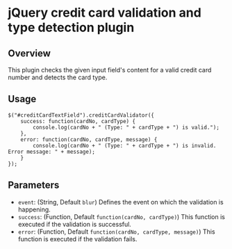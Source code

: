 # jQuery credit card validation and type detection plugin

## Overview

This plugin checks the given input field's content for a valid credit card number and detects the card type.

## Usage

	$("#creditCardTextField").creditCardValidator({
		success: function(cardNo, cardType) {
			console.log(cardNo + " (Type: " + cardType + ") is valid.");
		},
		error: function(cardNo, cardType, message) {
			console.log(cardNo + " (Type: " + cardType + ") is invalid. Error message: " + message);
		}
	});

## Parameters

* ```event```: (String, Default ```blur```) Defines the event on which the validation is happening.
* ```success```: (Function, Default ```function(cardNo, cardType)```) This function is executed if the validation is successful.
* ```error```: (Function, Default ```function(cardNo, cardType, message)```) This function is executed if the validation fails.